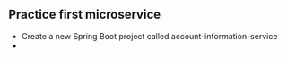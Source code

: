 ## Practice first microservice

* Create a new Spring Boot project called account-information-service
* 


